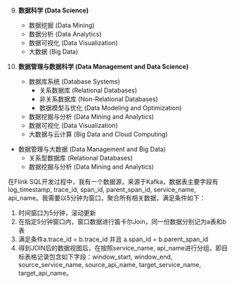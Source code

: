 9. **数据科学 (Data Science)**
    - 数据挖掘 (Data Mining)
    - 数据分析 (Data Analytics)
    - 数据可视化 (Data Visualization)
    - 大数据 (Big Data)

6. **数据管理与数据科学 (Data Management and Data Science)**
    - 数据库系统 (Database Systems)
        - 关系数据库 (Relational Databases)
        - 非关系数据库 (Non-Relational Databases)
        - 数据模型与优化 (Data Modeling and Optimization)
    - 数据挖掘与分析 (Data Mining and Analytics)
    - 数据可视化 (Data Visualization)
    - 大数据与云计算 (Big Data and Cloud Computing)

- 数据管理与大数据 (Data Management and Big Data)
    - 关系型数据库 (Relational Databases)
    - 数据挖掘与分析 (Data Mining and Analytics)




在Flink SQL开发过程中，我有一个数据源，来源于Kafka，数据表主要字段有log_timestamp, trace_id, span_id, parent_span_id, service_name, api_name。我需要以5分钟为窗口，聚合所有相关数据，满足条件如下：
1. 时间窗口为5分钟，滚动更新
2. 在指定5分钟窗口内，窗口数据进行笛卡尔Join，同一份数据分别记为a表和b表
3. 满足条件a.trace_id = b.trace_id 并且 a.span_id = b.parent_span_id
4. 得到JOIN后的数据视图后，在按照service_name, api_name进行分组，即目标表格记录包含如下字段：window_start, window_end, source_service_name, source_api_name, target_service_name, target_api_name。